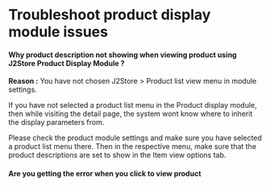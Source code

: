 # Troubleshoot product display module issues

#### Why product description not showing when viewing product using J2Store Product Display Module ?

**Reason :** You have not chosen J2Store > Product list view menu in module settings.

If you have not selected a product list menu in the Product display module, then while visiting the detail page, the system wont know where to inherit the display parameters from.

Please check the product module settings and make sure you have selected a product list menu there.
Then in the respective menu, make sure that the product descriptions are set to show in the Item view options tab.

#### Are you getting the error when you click to view product 

